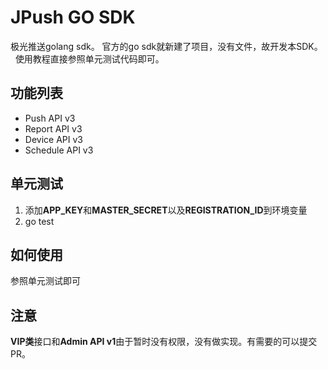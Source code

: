 # JPush GO SDK
极光推送golang sdk。
官方的go sdk就新建了项目，没有文件，故开发本SDK。   
使用教程直接参照单元测试代码即可。

## 功能列表
+ Push API v3
+ Report API v3
+ Device API v3
+ Schedule API v3

## 单元测试
1. 添加**APP_KEY**和**MASTER_SECRET**以及**REGISTRATION_ID**到环境变量
2. go test

## 如何使用
参照单元测试即可

## 注意
**VIP类**接口和**Admin API v1**由于暂时没有权限，没有做实现。有需要的可以提交PR。
